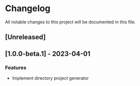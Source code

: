 # Changelog

All notable changes to this project will be documented in this file.

## [Unreleased]
## [1.0.0-beta.1] - 2023-04-01

### Features

- Implement directory project generator

<!-- generated by git-cliff -->
